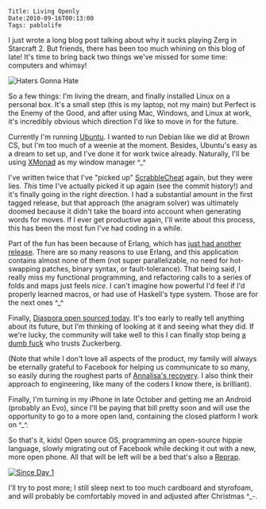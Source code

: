     Title: Living Openly
    Date:2010-09-16T00:13:00
    Tags: pablolife

I just wrote a long blog post talking about why it sucks playing Zerg in
Starcraft 2.  But friends, there has been too much whining on this blog of
late! It's time to bring back two things we've missed for some time: computers
and whimsy!


<!-- more -->

![Haters Gonna Hate][1]


So a few things: I'm living the dream, and finally installed Linux on a
personal box. It's a small step (this is my laptop, not my main) but Perfect
is the Enemy of the Good, and after using Mac, Windows, and Linux at work,
it's incredibly obvious which direction I'd like to move in for the future.


Currently I'm running [Ubuntu][2]. I wanted to run Debian like we did at Brown
CS, but I'm too much of a weenie at the moment. Besides, Ubuntu's easy as a
dream to set up, and I've done it for work twice already. Naturally, I'll be
using [XMonad][3] as my window manager ^_^


I've written twice that I've "picked up" [ScrabbleCheat][4] again, but they
were lies. _This_ time I've actually picked it up again (see the commit
history!) and it's finally going in the right direction. I had a substantial
amount in the first tagged release, but that approach (the anagram solver) was
ultimately doomed because it didn't take the board into account when
generating words for moves. If I ever get productive again, I'll write about
this process, this has been the most fun I've had coding in a while.


Part of the fun has been because of Erlang, which has [just had another
release][5]. There are so many reasons to use Erlang, and this application
contains almost none of them (not super parallelizable, no need for hot-
swapping patches, binary syntax, or fault-tolerance). That being said, I
really miss my functional programming, and refactoring calls to a series of
folds and maps just feels _nice_. I can't imagine how powerful I'd feel if I'd
properly learned macros, or had use of Haskell's type system. Those are for
the next ones ^_^


Finally, [Diaspora open sourced today][6]. It's too early to really tell
anything about its future, but I'm thinking of looking at it and seeing what
they did. If we're lucky, the community will take well to this I can finally
stop being [a dumb fuck][7] who trusts Zuckerberg.


(Note that while I don't love all aspects of the product, my family will
always be eternally grateful to Facebook for helping us communicate to so
many, so easily during the roughest parts of [Annalisa's recovery][8]. I also
think their approach to engineering, like many of the coders I know there, is
brilliant).


Finally, I'm turning in my iPhone in late October and getting me an Android
(probably an Evo), since I'll be paying that bill pretty soon and will use the
opportunity to go to a more open land, containing the closed platform I work
on ^_^.


So that's it, kids! Open source OS, programming an open-source hippie
language, slowly migrating out of Facebook while decking it out with a new,
more open phone. All that will be left will be a bed that's also a
[Reprap][9].


[![Since Day 1][10]][11]


I'll try to post more; I still sleep next to too much cardboard and styrofoam,
and will probably be comfortably moved in and adjusted after Christmas ^_-.


   [1]: http://30.media.tumblr.com/tumblr_kyby7pa0J81qzxzwwo1_500.gif

   [2]: http://www.ubuntu.com

   [3]: http://xmonad.org/

   [4]: http://www.github.com/paul-meier/ScrabbleCheat

   [5]: http://www.erlang.org/download/otp_src_R14B.readme

   [6]: http://techcrunch.com/2010/09/15/diaspora-revealed/

   [7]: http://gawker.com/5636765/facebook-ceo-admits-to-calling-users-dumb-fucks

   [8]: http://www.facebook.com/#!/group.php?gid=25800962459&ref=ts

   [9]: http://reprap.org/wiki/Main_Page

   [10]: http://image.blingee.com/images18/content/output/000/000/000/6f4/674214569_1402332.gif

   [11]: http://blingee.com/blingee/view/116669782-Since-Day-1 (Since Day 1)

